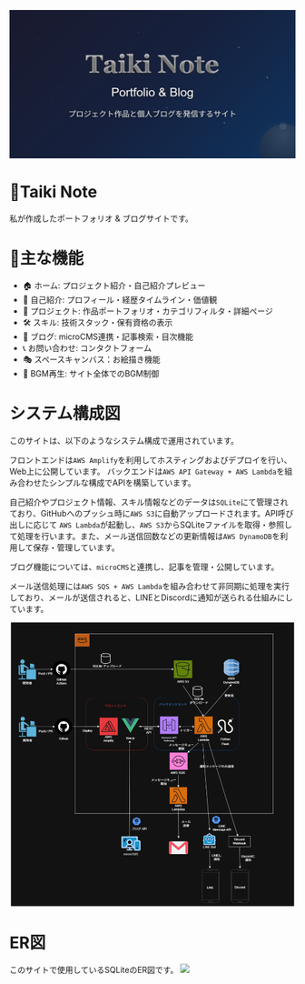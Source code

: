 ![Preview](./images/title.png)

# 📖Taiki Note

私が作成したポートフォリオ & ブログサイトです。

# 🌟主な機能

- 🏠 ホーム: プロジェクト紹介・自己紹介プレビュー
- 👤 自己紹介: プロフィール・経歴タイムライン・価値観
- 📁 プロジェクト: 作品ポートフォリオ・カテゴリフィルタ・詳細ページ
- 🛠️ スキル: 技術スタック・保有資格の表示
- 📝 ブログ: microCMS連携・記事検索・目次機能
- 📞 お問い合わせ: コンタクトフォーム
- 🎭 スペースキャンバス：お絵描き機能
- 🎵 BGM再生: サイト全体でのBGM制御

# システム構成図
このサイトは、以下のようなシステム構成で運用されています。

フロントエンドは`AWS Amplify`を利用してホスティングおよびデプロイを行い、Web上に公開しています。
バックエンドは`AWS API Gateway + AWS Lambda`を組み合わせたシンプルな構成でAPIを構築しています。

自己紹介やプロジェクト情報、スキル情報などのデータは`SQLite`にて管理されており、GitHubへのプッシュ時に`AWS S3`に自動アップロードされます。API呼び出しに応じて `AWS Lambda`が起動し、`AWS S3`からSQLiteファイルを取得・参照して処理を行います。また、メール送信回数などの更新情報は`AWS DynamoDB`を利用して保存・管理しています。

ブログ機能については、`microCMS`と連携し、記事を管理・公開しています。

メール送信処理には`AWS SQS + AWS Lambda`を組み合わせて非同期に処理を実行しており、メールが送信されると、LINEとDiscordに通知が送られる仕組みにしています。

<p align="center">
    <img src="./images/システムアーキテクチャ.png" width="500" height="500">
</p>

# ER図
このサイトで使用しているSQLiteのER図です。
<img src="./images/ER図.png">
